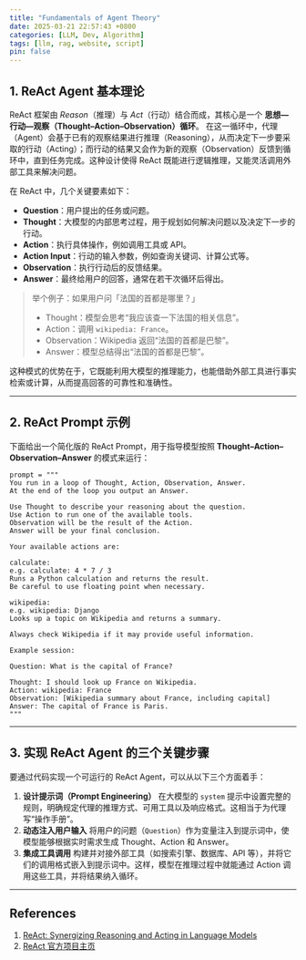 ```yaml
---
title: "Fundamentals of Agent Theory"
date: 2025-03-21 22:57:43 +0800
categories: [LLM, Dev, Algorithm]
tags: [llm, rag, website, script]
pin: false
---
```


## 1. **ReAct Agent 基本理论**

ReAct 框架由 *Reason*（推理）与 *Act*（行动）结合而成，其核心是一个 **思想—行动—观察（Thought–Action–Observation）循环**。
 在这一循环中，代理（Agent）会基于已有的观察结果进行推理（Reasoning），从而决定下一步要采取的行动（Acting）；而行动的结果又会作为新的观察（Observation）反馈到循环中，直到任务完成。这种设计使得 ReAct 既能进行逻辑推理，又能灵活调用外部工具来解决问题。

在 ReAct 中，几个关键要素如下：

- **Question**：用户提出的任务或问题。
- **Thought**：大模型的内部思考过程，用于规划如何解决问题以及决定下一步的行动。
- **Action**：执行具体操作，例如调用工具或 API。
- **Action Input**：行动的输入参数，例如查询关键词、计算公式等。
- **Observation**：执行行动后的反馈结果。
- **Answer**：最终给用户的回答，通常在若干次循环后得出。

> 举个例子：如果用户问「法国的首都是哪里？」
>
> - Thought：模型会思考“我应该查一下法国的相关信息”。
> - Action：调用 `wikipedia: France`。
> - Observation：Wikipedia 返回“法国的首都是巴黎”。
> - Answer：模型总结得出“法国的首都是巴黎”。

这种模式的优势在于，它既能利用大模型的推理能力，也能借助外部工具进行事实检索或计算，从而提高回答的可靠性和准确性。

------

## 2. **ReAct Prompt 示例**

下面给出一个简化版的 ReAct Prompt，用于指导模型按照 **Thought–Action–Observation–Answer** 的模式来运行：

```
prompt = """
You run in a loop of Thought, Action, Observation, Answer.
At the end of the loop you output an Answer.

Use Thought to describe your reasoning about the question.
Use Action to run one of the available tools.
Observation will be the result of the Action.
Answer will be your final conclusion.

Your available actions are:

calculate:
e.g. calculate: 4 * 7 / 3
Runs a Python calculation and returns the result. 
Be careful to use floating point when necessary.

wikipedia:
e.g. wikipedia: Django
Looks up a topic on Wikipedia and returns a summary.

Always check Wikipedia if it may provide useful information.

Example session:

Question: What is the capital of France?

Thought: I should look up France on Wikipedia.
Action: wikipedia: France
Observation: [Wikipedia summary about France, including capital]
Answer: The capital of France is Paris.
"""
```

------

## 3. **实现 ReAct Agent 的三个关键步骤**

要通过代码实现一个可运行的 ReAct Agent，可以从以下三个方面着手：

1. **设计提示词（Prompt Engineering）**
    在大模型的 `system` 提示中设置完整的规则，明确规定代理的推理方式、可用工具以及响应格式。这相当于为代理写“操作手册”。
2. **动态注入用户输入**
    将用户的问题（`Question`）作为变量注入到提示词中，使模型能够根据实时需求生成 Thought、Action 和 Answer。
3. **集成工具调用**
    构建并对接外部工具（如搜索引擎、数据库、API 等），并将它们的调用格式嵌入到提示词中。这样，模型在推理过程中就能通过 Action 调用这些工具，并将结果纳入循环。

------

## References

1. [ReAct: Synergizing Reasoning and Acting in Language Models](https://arxiv.org/pdf/2210.03629)
2. [ReAct 官方项目主页](https://react-lm.github.io/)
